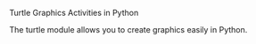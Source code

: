 Turtle Graphics Activities in Python


The turtle module allows you to create graphics easily in Python.
